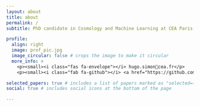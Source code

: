 ```yaml
---
layout: about
title: about
permalink: /
subtitle: PhD candidate in Cosmology and Machine Learning at CEA Paris-Saclay.

profile:
  align: right
  image: prof_pic.jpg
  image_circular: false # crops the image to make it circular
  more_info: >
    <p><small><i class="fas fa-envelope"></i> hugo.simon🎩cea.fr</p>
    <p><small><i class="fab fa-github"></i> <a href="https://github.com/hsimonfroy"> @hsimonfroy</a></small></p>

selected_papers: true # includes a list of papers marked as "selected={true}"
social: true # includes social icons at the bottom of the page

---
```


